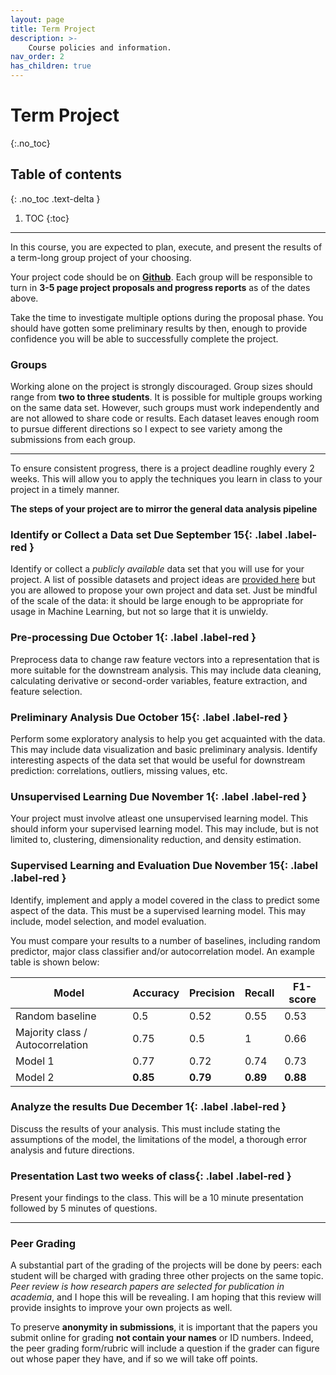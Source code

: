 ```yaml
---
layout: page
title: Term Project
description: >-
    Course policies and information.
nav_order: 2
has_children: true
---
```


# Term Project
{:.no_toc}

## Table of contents
{: .no_toc .text-delta }

1. TOC
{:toc} 

---

In this course, you are expected to plan, execute, and present the results of a term-long group project of your choosing. 

Your project code should be on **[Github](https://github.com)**. Each group will be responsible to turn in **3-5 page project proposals and progress reports** as of the dates above.  

Take the time to investigate multiple options during the proposal phase.  You should have gotten some preliminary results by then, enough to provide confidence you will be able to successfully complete the project. 

### Groups 
Working alone on the project is strongly discouraged. Group sizes should range from **two to three students**. It is possible for multiple groups working on the same data set. However, such groups must work independently and are not allowed to share code or results. Each dataset leaves enough room to pursue different directions so I expect to see variety among the submissions from each group.

---

To ensure consistent progress, there is a project deadline roughly every 2 weeks. This will allow you to apply the techniques you learn in class to your project in a timely manner. 

**The steps of your project are to mirror the general data analysis pipeline**


### Identify or Collect a Data set  **Due September 15**{: .label .label-red }

Identify or collect a _publicly available_ data set that you will use for your project. A list of possible datasets and project ideas are [provided here](../2.%20data/) but you are allowed to propose your own project and data set. Just be mindful of the scale of the data: it should be large enough to be appropriate for usage in Machine Learning, but not so large that it is unwieldy. 

### Pre-processing **Due October 1**{: .label .label-red }

Preprocess data to change raw feature vectors into a representation that is more suitable for the downstream analysis. This may include data cleaning, calculating derivative or second-order variables, feature extraction, and feature selection. 
 
### Preliminary Analysis  **Due October 15**{: .label .label-red }

Perform some exploratory analysis to help you get acquainted with the data. This may include data visualization and basic preliminary analysis. Identify interesting aspects of the data set that would be useful for downstream prediction: correlations, outliers, missing values, etc.

### Unsupervised Learning  **Due November 1**{: .label .label-red }

Your project must involve atleast one unsupervised learning model. This should inform your supervised learning model. This may include, but is not limited to, clustering, dimensionality reduction, and density estimation.

### Supervised Learning and Evaluation **Due November 15**{: .label .label-red }

Identify, implement and apply a model covered in the class to predict some aspect of the data. This must be a supervised learning model. This may include, model selection, and model evaluation. 
    
You must compare your results to a number of baselines, including random predictor, major class classifier and/or autocorrelation model. An example table is shown below: 

| Model      | Accuracy | Precision | Recall | F1-score |
| ----------- | ----------- | ----------- | ----------- | ----------- |
| Random baseline | 0.5       | 0.52 | 0.55 | 0.53 |
| Majority class / Autocorrelation   | 0.75       | 0.5 | 1 | 0.66 |
| Model 1   | 0.77       | 0.72 | 0.74 | 0.73 |
| Model 2   | **0.85**       | **0.79** | **0.89** | **0.88** |

### Analyze the results **Due December 1**{: .label .label-red }

Discuss the results of your analysis. This must include stating the assumptions of the model, the limitations of the model, a thorough error analysis and future directions.

### Presentation **Last two weeks of class**{: .label .label-red }

Present your findings to the class. This will be a 10 minute presentation followed by 5 minutes of questions.

---

### Peer Grading
A substantial part of the grading of the projects will be done by peers: each student will be charged with grading three other projects on the same topic. _Peer review is how research papers are selected for publication in academia_, and I hope this will be revealing.  I am hoping that this review will provide insights to improve your own projects as well.

To preserve **anonymity in submissions**, it is important that the papers you submit online for grading **not contain your names** or ID numbers. Indeed, the peer grading form/rubric will include a question if the grader can figure out whose paper they have, and if so we will take off points.
